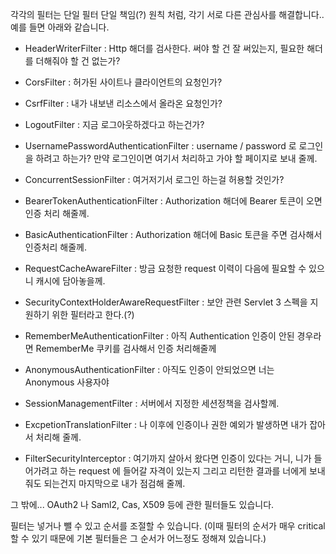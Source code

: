 각각의 필터는 단일 필터 단일 책임(?) 원칙 처럼, 각기 서로 다른 관심사를 해결합니다.. 예를 들면 아래와 같습니다.


- HeaderWriterFilter : Http 해더를 검사한다. 써야 할 건 잘 써있는지, 필요한 해더를 더해줘야 할 건 없는가?

- CorsFilter : 허가된 사이트나 클라이언트의 요청인가?

- CsrfFilter : 내가 내보낸 리소스에서 올라온 요청인가?

- LogoutFilter : 지금 로그아웃하겠다고 하는건가?

- UsernamePasswordAuthenticationFilter : username / password 로 로그인을 하려고 하는가? 만약 로그인이면 여기서 처리하고 가야 할 페이지로 보내 줄께.

- ConcurrentSessionFilter : 여거저기서 로그인 하는걸 허용할 것인가?

- BearerTokenAuthenticationFilter : Authorization 해더에 Bearer 토큰이 오면 인증 처리 해줄께.
 
- BasicAuthenticationFilter : Authorization 해더에 Basic 토큰을 주면 검사해서 인증처리 해줄께.

- RequestCacheAwareFilter : 방금 요청한 request 이력이 다음에 필요할 수 있으니 캐시에 담아놓을께.

- SecurityContextHolderAwareRequestFilter : 보안 관련 Servlet 3 스펙을 지원하기 위한 필터라고 한다.(?)

- RememberMeAuthenticationFilter : 아직 Authentication 인증이 안된 경우라면 RememberMe 쿠키를 검사해서 인증 처리해줄께

- AnonymousAuthenticationFilter : 아직도 인증이 안되었으면 너는 Anonymous 사용자야

- SessionManagementFilter : 서버에서 지정한 세션정책을 검사할께.

- ExcpetionTranslationFilter : 나 이후에 인증이나 권한 예외가 발생하면 내가 잡아서 처리해 줄께.

- FilterSecurityInterceptor : 여기까지 살아서 왔다면 인증이 있다는 거니, 니가 들어가려고 하는 request 에 들어갈 자격이 있는지 그리고 리턴한 결과를 너에게 보내줘도 되는건지 마지막으로 내가 점검해 줄께.


그 밖에... OAuth2 나 Saml2, Cas, X509 등에 관한 필터들도 있습니다.

필터는 넣거나 뺄 수 있고 순서를 조절할 수 있습니다. (이때 필터의 순서가 매우 critical 할 수 있기 때문에 기본 필터들은 그 순서가 어느정도 정해져 있습니다.)

